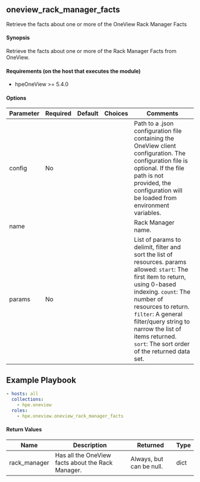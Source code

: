 ## oneview_rack_manager_facts
Retrieve the facts about one or more of the OneView Rack Manager Facts

#### Synopsis
 Retrieve the facts about one or more of the Rack Manager Facts from OneView.

#### Requirements (on the host that executes the module)
  * hpeOneView >= 5.4.0

#### Options

| Parameter     | Required    | Default  | Choices    | Comments |
| ------------- |-------------| ---------|----------- |--------- |
| config  |   No  |  | |  Path to a .json configuration file containing the OneView client configuration. The configuration file is optional. If the file path is not provided, the configuration will be loaded from environment variables.  |
| name  |   |  | |  Rack Manager name.  |
| params  |   No  |  | |  List of params to delimit, filter and sort the list of resources.  params allowed: `start`: The first item to return, using 0-based indexing. `count`: The number of resources to return. `filter`: A general filter/query string to narrow the list of items returned. `sort`: The sort order of the returned data set.  |

## Example Playbook

```yaml
- hosts: all
  collections:
    - hpe.oneview
  roles:
    - hpe.oneview.oneview_rack_manager_facts
```

#### Return Values

| Name          | Description  | Returned | Type       |
| ------------- |-------------| ---------|----------- |
| rack_manager   | Has all the OneView facts about the Rack Manager. |  Always, but can be null. |  dict |
